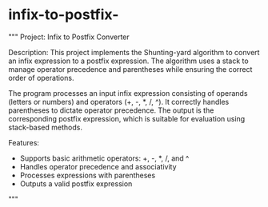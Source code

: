 # infix-to-postfix-
"""
Project: Infix to Postfix Converter

Description:
This project implements the Shunting-yard algorithm to convert an infix expression to a postfix expression. The algorithm uses a stack to manage operator precedence and parentheses while ensuring the correct order of operations.

The program processes an input infix expression consisting of operands (letters or numbers) and operators (+, -, *, /, ^). It correctly handles parentheses to dictate operator precedence. The output is the corresponding postfix expression, which is suitable for evaluation using stack-based methods.

Features:
- Supports basic arithmetic operators: +, -, *, /, and ^
- Handles operator precedence and associativity
- Processes expressions with parentheses
- Outputs a valid postfix expression

"""
